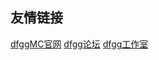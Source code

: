 ## 友情链接
[dfggMC官网](https://www.dfggmc.top)
[dfgg论坛](https://bbs.dfggmc.top)
[dfgg工作室](https://studio.dfggmc.top)
